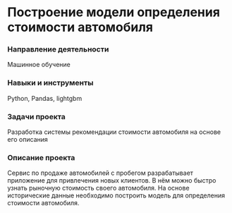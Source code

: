 # Построение модели определения стоимости автомобиля

### Направление деятельности

Машинное обучение

### Навыки и инструменты

Python, Pandas, lightgbm

### Задачи проекта

Разработка системы рекомендации стоимости автомобиля на основе его описания

### Описание проекта

Сервис по продаже автомобилей с пробегом  разрабатывает приложение для привлечения новых клиентов. В нём можно быстро узнать рыночную стоимость своего автомобиля. На основе исторические данные необходимо построить модель для определения стоимости автомобиля.

